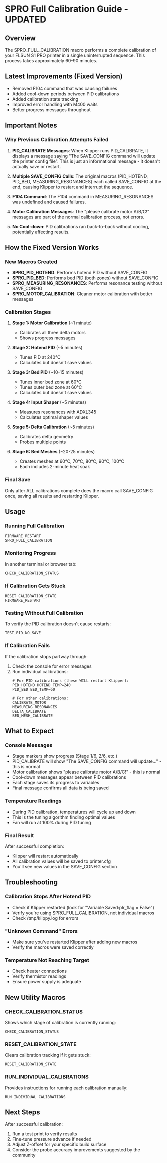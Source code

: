 # SPRO Full Calibration Guide - UPDATED

## Overview
The SPRO_FULL_CALIBRATION macro performs a complete calibration of your FLSUN S1 PRO printer in a single uninterrupted sequence. This process takes approximately 60-90 minutes.

## Latest Improvements (Fixed Version)
- Removed F104 command that was causing failures
- Added cool-down periods between PID calibrations
- Added calibration state tracking
- Improved error handling with M400 waits
- Better progress messages throughout

## Important Notes

### Why Previous Calibration Attempts Failed
1. **PID_CALIBRATE Messages**: When Klipper runs PID_CALIBRATE, it displays a message saying "The SAVE_CONFIG command will update the printer config file". This is just an informational message - it doesn't actually save or restart.

2. **Multiple SAVE_CONFIG Calls**: The original macros (PID_HOTEND, PID_BED, MEASURING_RESONANCES) each called SAVE_CONFIG at the end, causing Klipper to restart and interrupt the sequence.

3. **F104 Command**: The F104 command in MEASURING_RESONANCES was undefined and caused failures.

4. **Motor Calibration Messages**: The "please calibrate motor A/B/C!" messages are part of the normal calibration process, not errors.

5. **No Cool-down**: PID calibrations ran back-to-back without cooling, potentially affecting results.

## How the Fixed Version Works

### New Macros Created
- **SPRO_PID_HOTEND**: Performs hotend PID without SAVE_CONFIG
- **SPRO_PID_BED**: Performs bed PID (both zones) without SAVE_CONFIG  
- **SPRO_MEASURING_RESONANCES**: Performs resonance testing without SAVE_CONFIG
- **SPRO_MOTOR_CALIBRATION**: Cleaner motor calibration with better messages

### Calibration Stages
1. **Stage 1: Motor Calibration** (~1 minute)
   - Calibrates all three delta motors
   - Shows progress messages

2. **Stage 2: Hotend PID** (~5 minutes)
   - Tunes PID at 240°C
   - Calculates but doesn't save values

3. **Stage 3: Bed PID** (~10-15 minutes)
   - Tunes inner bed zone at 60°C
   - Tunes outer bed zone at 60°C
   - Calculates but doesn't save values

4. **Stage 4: Input Shaper** (~5 minutes)
   - Measures resonances with ADXL345
   - Calculates optimal shaper values

5. **Stage 5: Delta Calibration** (~5 minutes)
   - Calibrates delta geometry
   - Probes multiple points

6. **Stage 6: Bed Meshes** (~20-25 minutes)
   - Creates meshes at 60°C, 70°C, 80°C, 90°C, 100°C
   - Each includes 2-minute heat soak

### Final Save
Only after ALL calibrations complete does the macro call SAVE_CONFIG once, saving all results and restarting Klipper.

## Usage

### Running Full Calibration
```
FIRMWARE_RESTART
SPRO_FULL_CALIBRATION
```

### Monitoring Progress
In another terminal or browser tab:
```
CHECK_CALIBRATION_STATUS
```

### If Calibration Gets Stuck
```
RESET_CALIBRATION_STATE
FIRMWARE_RESTART
```

### Testing Without Full Calibration
To verify the PID calibration doesn't cause restarts:
```
TEST_PID_NO_SAVE
```

### If Calibration Fails
If the calibration stops partway through:

1. Check the console for error messages
2. Run individual calibrations:
   ```
   # For PID calibrations (these WILL restart Klipper):
   PID_HOTEND HOTEND_TEMP=240
   PID_BED BED_TEMP=60
   
   # For other calibrations:
   CALIBRATE_MOTOR
   MEASURING_RESONANCES
   DELTA_CALIBRATE
   BED_MESH_CALIBRATE
   ```

## What to Expect

### Console Messages
- Stage markers show progress (Stage 1/6, 2/6, etc.)
- PID_CALIBRATE will show "The SAVE_CONFIG command will update..." - this is normal
- Motor calibration shows "please calibrate motor A/B/C!" - this is normal
- Cool-down messages appear between PID calibrations
- Each stage saves its progress to variables
- Final message confirms all data is being saved

### Temperature Readings
- During PID calibration, temperatures will cycle up and down
- This is the tuning algorithm finding optimal values
- Fan will run at 100% during PID tuning

### Final Result
After successful completion:
- Klipper will restart automatically
- All calibration values will be saved to printer.cfg
- You'll see new values in the SAVE_CONFIG section

## Troubleshooting

### Calibration Stops After Hotend PID
- Check if Klipper restarted (look for "Variable Saved:plr_flag = False")
- Verify you're using SPRO_FULL_CALIBRATION, not individual macros
- Check /tmp/klippy.log for errors

### "Unknown Command" Errors
- Make sure you've restarted Klipper after adding new macros
- Verify the macros were saved correctly

### Temperature Not Reaching Target
- Check heater connections
- Verify thermistor readings
- Ensure power supply is adequate

## New Utility Macros

### CHECK_CALIBRATION_STATUS
Shows which stage of calibration is currently running:
```
CHECK_CALIBRATION_STATUS
```

### RESET_CALIBRATION_STATE  
Clears calibration tracking if it gets stuck:
```
RESET_CALIBRATION_STATE
```

### RUN_INDIVIDUAL_CALIBRATIONS
Provides instructions for running each calibration manually:
```
RUN_INDIVIDUAL_CALIBRATIONS
```

## Next Steps
After successful calibration:
1. Run a test print to verify results
2. Fine-tune pressure advance if needed
3. Adjust Z-offset for your specific build surface
4. Consider the probe accuracy improvements suggested by the community